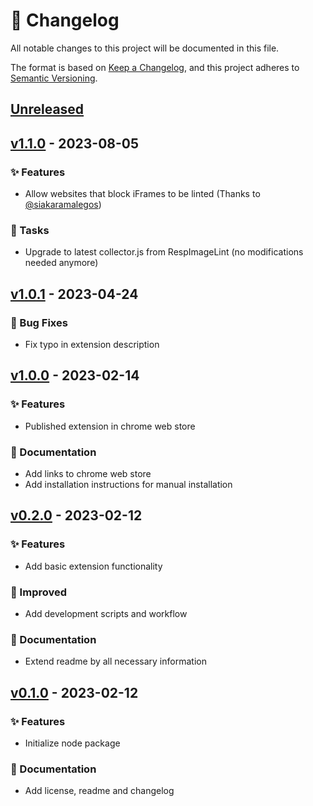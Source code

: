# 📑 Changelog

All notable changes to this project will be documented in this file.

The format is based on [Keep a Changelog](https://keepachangelog.com/en/1.1.0/),
and this project adheres to [Semantic Versioning](https://semver.org/spec/v2.0.0.html).

## [Unreleased]

## [v1.1.0] - 2023-08-05

### ✨ Features

- Allow websites that block iFrames to be linted (Thanks to [@siakaramalegos](https://github.com/siakaramalegos))

### 🔧 Tasks

- Upgrade to latest collector.js from RespImageLint (no modifications needed anymore)

## [v1.0.1] - 2023-04-24

### 🐛 Bug Fixes

- Fix typo in extension description

## [v1.0.0] - 2023-02-14

### ✨ Features

- Published extension in chrome web store

### 📝 Documentation

- Add links to chrome web store
- Add installation instructions for manual installation

## [v0.2.0] - 2023-02-12

### ✨ Features

- Add basic extension functionality

### 🚀 Improved

- Add development scripts and workflow

### 📝 Documentation

- Extend readme by all necessary information

## [v0.1.0] - 2023-02-12

### ✨ Features

- Initialize node package

### 📝 Documentation

- Add license, readme and changelog

[Unreleased]: https://github.com/peter-neumann-dev/responsive-image-linter/compare/v1.1.0...HEAD
[v1.1.0]: https://github.com/peter-neumann-dev/responsive-image-linter/compare/v1.0.1...v1.1.0
[v1.0.1]: https://github.com/peter-neumann-dev/responsive-image-linter/compare/v1.0.0...v1.0.1
[v1.0.0]: https://github.com/peter-neumann-dev/responsive-image-linter/compare/v0.2.0...v1.0.0
[v0.2.0]: https://github.com/peter-neumann-dev/responsive-image-linter/compare/v0.1.0...v0.2.0
[v0.1.0]: https://github.com/peter-neumann-dev/responsive-image-linter/commits/v0.1.0
